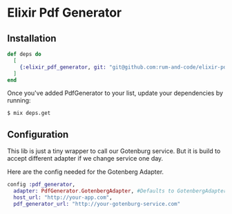 # Elixir Pdf Generator

## Installation

```elixir
def deps do
  [
    {:elixir_pdf_generator, git: "git@github.com:rum-and-code/elixir-pdf-generator.git"}
  ]
end
```
Once you've added PdfGenerator to your list, update your dependencies by running:

```
$ mix deps.get
```

## Configuration
This lib is just a tiny wrapper to call our Gotenburg service. But it is build to accept different adapter if we change service one day.

Here are the config needed for the Gotenberg Adapter.
```elixir
config :pdf_generator,
  adapter: PdfGenerator.GotenbergAdapter, #Defaults to GotenbergAdapter if not specified.
  host_url: "http://your-app.com",
  pdf_generator_url: "http://your-gotenburg-service.com"
```


